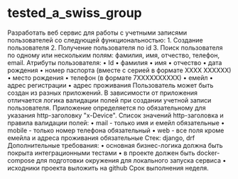 # tested_a_swiss_group
Разработать веб сервис для работы с учетными записями пользователей со следующей функциональностью:
    1. Создание пользователя
    2. Получение пользователя по id
    3. Поиск пользователя по одному или нескольким полям: фамилия, имя, отчество, телефон, email.
Атрибуты пользователя:
    • Id
    • фамилия
    • имя
    • отчество
    • дата рождения
    • номер паспорта (вместе с серией в формате ХХХХ ХХХХХХ)
    • место рождения
    • телефон (в формате 7ХХХХХХХХХХ)
    • емейл
    • адрес регистрации
    • адрес проживания
Пользователь может быть создан из разных приложений. В зависимости от приложения отличается логика валидации полей при создании учетной записи пользователя. Приложение определяется по обязательному для указания http-заголовку "x-Device".
Список значений http-заголовка и правила валидации полей:
    • mail - только имя и емейл обязательные
    • mobile - только номер телефона обязательный
    • web - все поля кроме емейла и адреса проживания обязательные
Стек: django, drf
Дополнительные требования: 
    • основная бизнес-логика должна быть покрыта интеграционными тестами
    • в проекте должен быть docker-compose для подготовки окружения для локального запуска сервиса
    • исходники проекта выложить на github
Срок выполнения неделя.